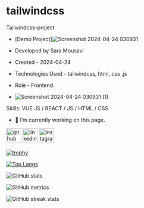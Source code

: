 # tailwindcss
Tailwindcss-project

- [Demo Project]![Screenshot 2024-04-24 030931](https://github.com/saaramousavi/tailwindcss/assets/159664750/31ffcfe3-ea7b-4738-a3af-64f67cf47d12)



- Developed by Sara Mousavi

- Created - 2024-04-24
- Technologies Used - tailwindcss, html, css ,js

- Role - Frontend

- ![Screenshot 2024-04-24 030931 (1)](https://github.com/saaramousavi/tailwindcss/assets/159664750/92bca767-af6e-4ee6-95bd-61dbe7294b12)



Skills: VUE JS / REACT / JS / HTML / CSS

- 🔭 I’m currently working on this page. 

[<img src='https://cdn.jsdelivr.net/npm/simple-icons@3.0.1/icons/github.svg' alt='github' height='40'>](https://github.com/saaramousavi)  [<img src='https://cdn.jsdelivr.net/npm/simple-icons@3.0.1/icons/linkedin.svg' alt='linkedin' height='40'>](https://www.linkedin.com/in/www.linkedin.com/in/sara-mousavi-893a1a2a7/)  [<img src='https://cdn.jsdelivr.net/npm/simple-icons@3.0.1/icons/instagram.svg' alt='instagram' height='40'>](https://www.instagram.com/sara_mousavi.web/)  

[![trophy](https://github-profile-trophy.vercel.app/?username=saaramousavi)](https://github.com/ryo-ma/github-profile-trophy)

[![Top Langs](https://github-readme-stats.vercel.app/api/top-langs/?username=saaramousavi)](https://github.com/anuraghazra/github-readme-stats)

![GitHub stats](https://github-readme-stats.vercel.app/api?username=saaramousavi&show_icons=true&count_private=true)  



![GitHub metrics](https://metrics.lecoq.io/saaramousavi)  

![GitHub streak stats](https://streak-stats.demolab.com/?user=saaramousavi)  
